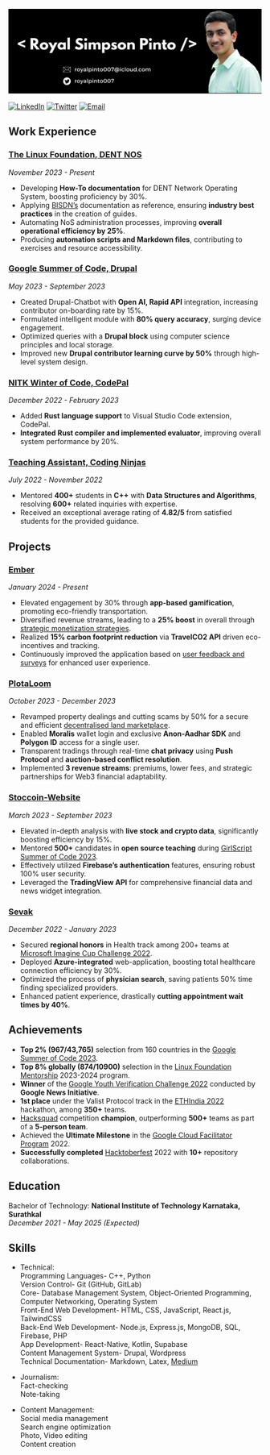 ![Header Image- Royal Simpson Pinto](readme-header.png)

[![LinkedIn](https://img.shields.io/badge/LinkedIn-royalpinto007-blue)](https://linkedin.com/in/royalpinto007)
[![Twitter](https://img.shields.io/badge/Twitter-royalpinto007-blue)](https://twitter.com/royalpinto007)
[![Email](https://img.shields.io/badge/Email-royalpinto007%40gmail.com-blue)](mailto:royalpinto007@gmail.com)

## Work Experience

### [The Linux Foundation, DENT NOS](https://mentorship.lfx.linuxfoundation.org/project/33216455-f9f3-4dae-8c1f-43c164d55fe9)

_November 2023 - Present_

- Developing **How-To documentation** for DENT Network Operating System, boosting proficiency by 30%.
- Applying [BISDN’s](https://docs.bisdn.de/) documentation as reference, ensuring **industry best practices** in the creation of guides.
- Automating NoS administration processes, improving **overall operational efficiency by 25%**.
- Producing **automation scripts and Markdown files**, contributing to exercises and resource accessibility.

### [Google Summer of Code, Drupal](https://summerofcode.withgoogle.com/programs/2023/projects/V6n2jJa5)

_May 2023 - September 2023_

- Created Drupal-Chatbot with **Open AI, Rapid API** integration, increasing contributor on-boarding rate by 15%.
- Formulated intelligent module with **80% query accuracy**, surging device engagement.
- Optimized queries with a **Drupal block** using computer science principles and local storage.
- Improved new **Drupal contributor learning curve by 50%** through high-level system design.

### [NITK Winter of Code, CodePal](https://medium.com/@royalpinto007/adding-rust-support-to-codepal-my-experience-in-nitk-winter-of-code-207b60dd2eb6)

_December 2022 - February 2023_

- Added **Rust language support** to Visual Studio Code extension, CodePal.
- **Integrated Rust compiler and implemented evaluator**, improving overall system performance by 20%.

### [Teaching Assistant, Coding Ninjas](https://bit.ly/3uTdJxv)

_July 2022 - November 2022_

- Mentored **400+** students in **C++** with **Data Structures and Algorithms**, resolving **600+** related inquiries with expertise.
- Received an exceptional average rating of **4.82/5** from satisfied students for the provided guidance.

## Projects

### [Ember](https://github.com/EmberTechWorks/Ember)

_January 2024 - Present_

- Elevated engagement by 30% through **app-based gamification**, promoting eco-friendly transportation.
- Diversified revenue streams, leading to a **25% boost** in overall through [strategic monetization strategies](https://github.com/EmberTechWorks/Ember/blob/main/docs/Idea.pdf).
- Realized **15% carbon footprint reduction** via **TravelCO2 API** driven eco-incentives and tracking.
- Continuously improved the application based on [user feedback and surveys](https://docs.google.com/forms/d/e/1FAIpQLSdULAdzWiRRYZH6KibM5INuN-ySGnIk-FpYDxLnyeYiGUH0sw/viewform) for enhanced user experience.

### [PlotaLoom](https://github.com/PlotaLoom/PlotaLoom)

_October 2023 - December 2023_

- Revamped property dealings and cutting scams by 50% for a secure and efficient [decentralised land marketplace](https://plotaloom-eth.vercel.app/).
- Enabled **Moralis** wallet login and exclusive **Anon-Aadhar SDK** and **Polygon ID** access for a single user.
- Transparent tradings through real-time **chat privacy** using **Push Protocol** and **auction-based conflict resolution**.
- Implemented **3 revenue streams**: premiums, lower fees, and strategic partnerships for Web3 financial adaptability.

### [Stoccoin-Website](https://github.com/Stoccoin-Official/Stoccoin-Website)

_March 2023 - September 2023_

- Elevated in-depth analysis with **live stock and crypto data**, significantly boosting efficiency by 15%.
- Mentored **500+** candidates in **open source teaching** during [GirlScript Summer of Code 2023](https://shorturl.at/fnuwQ).
- Effectively utilized **Firebase’s authentication** features, ensuring robust 100% user security.
- Leveraged the **TradingView API** for comprehensive financial data and news widget integration.

### [Sevak](https://github.com/Sevak-Official/Sevak)

_December 2022 - January 2023_

- Secured **regional honors** in Health track among 200+ teams at [Microsoft Imagine Cup Challenge 2022](https://github.com/Sevak-Official/Sevak/blob/main/proposal.md).
- Deployed **Azure-integrated** web-application, boosting total healthcare connection efficiency by 30%.
- Optimized the process of **physician search**, saving patients 50% time finding specialized providers.
- Enhanced patient experience, drastically **cutting appointment wait times by 40%**.

## Achievements

- **Top 2% (967/43,765)** selection from 160 countries in the [Google Summer of Code 2023](https://summerofcode.withgoogle.com/programs/2023/projects/V6n2jJa5).
- **Top 8% globally (874/10900)** selection in the [Linux Foundation Mentorship](https://mentorship.lfx.linuxfoundation.org/project/33216455-f9f3-4dae-8c1f-43c164d55fe9) 2023-2024 program.
- **Winner** of the [Google Youth Verification Challenge 2022](https://bit.ly/3HAjoQF) conducted by **Google News Initiative**.
- **1st place** under the Valist Protocol track in the [ETHIndia 2022](https://bit.ly/3YpORej) hackathon, among **350+** teams.
- [Hacksquad](https://bit.ly/3FSwasv) competition **champion**, outperforming **500+** teams as part of a **5-person team**.
- Achieved the **Ultimate Milestone** in the [Google Cloud Facilitator Program](https://bit.ly/3W32JcH) 2022.
- **Successfully completed** [Hacktoberfest](https://bit.ly/3BDLUgq) 2022 with **10+** repository collaborations.

## Education

Bachelor of Technology: **National Institute of Technology Karnataka, Surathkal**  
_December 2021 - May 2025 (Expected)_

## Skills

- Technical:
  <br/> Programming Languages- C++, Python
  <br/> Version Control- Git (GitHub, GitLab)
  <br/> Core- Database Management System, Object-Oriented Programming, Computer Networking, Operating System
  <br/> Front-End Web Development- HTML, CSS, JavaScript, React.js, TailwindCSS
  <br/> Back-End Web Development- Node.js, Express.js, MongoDB, SQL, Firebase, PHP
  <br/> App Development- React-Native, Kotlin, Supabase
  <br/> Content Management System- Drupal, Wordpress
  <br/> Technical Documentation- Markdown, Latex, [Medium](https://medium.com/@royalpinto007)

- Journalism:
  <br/> Fact-checking
  <br/> Note-taking

- Content Management:
  <br/> Social media management
  <br/> Search engine optimization
  <br/> Photo, Video editing
  <br/> Content creation

<!-- [![@royalpinto007's Holopin board](https://holopin.me/royalpinto007)](https://holopin.io/@royalpinto007) -->
